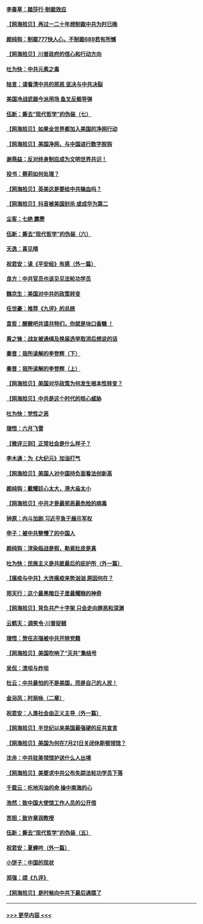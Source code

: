 #### [李春草：踏莎行·制裁效应](../pages/nsc993/n12318290.md?t=08102002) 
#### [【网海拾贝】再过一二十年想制裁中共为时已晚](../pages/nsc993/n12318195.md?t=08102002) 
#### [颜纯钩：制裁777快人心，不制裁689若有所憾](../pages/nsc993/n12316912.md?t=08102002) 
#### [【网海拾贝】川普政府的信心和行动方向](../pages/nsc993/n12316673.md?t=08102002) 
#### [吐为快：中共元素之毒](../pages/nsc993/n12316547.md?t=08102002) 
#### [陆言：请看清中共的邪恶 坚决与中共决裂](../pages/nsc993/n12315784.md?t=08102002) 
#### [美国冷战武器今派用场 鱼叉反舰导弹](../pages/nsc993/n12316258.md?t=08102002) 
#### [伍新：撕去“现代哲学”的伪装（七）](../pages/nsc993/n12315846.md?t=08102002) 
#### [【网海拾贝】如果全世界都加入美国的净网行动](../pages/nsc993/n12315588.md?t=08102002) 
#### [【网海拾贝】美国净网，与中国进行数字脱钩](../pages/nsc993/n12312813.md?t=08102002) 
#### [谢燕益：反对终身制应成为文明世界共识！](../pages/nsc993/n12310465.md?t=08102002) 
#### [投书：蔡莉如何处理？](../pages/nsc993/n12310224.md?t=08102002) 
#### [【网海拾贝】英美这是要给中共输血吗？](../pages/nsc993/n12307646.md?t=08102002) 
#### [【网海拾贝】抖音被美国封杀 或成华为第二](../pages/nsc993/n12305277.md?t=08102002) 
#### [尘客：七绝 霹雳](../pages/nsc993/n12304053.md?t=08102002) 
#### [伍新：撕去“现代哲学”的伪装（六）](../pages/nsc993/n12303243.md?t=08102002) 
#### [天逸：喜见晴](../pages/nsc993/n12303226.md?t=08102002) 
#### [祝君安：读《平安经》有感（外一篇）](../pages/nsc993/n12303170.md?t=08102002) 
#### [良方：中共官员也该见见法轮功学员](../pages/nsc993/n12302985.md?t=08102002) 
#### [魏京生：美国对中共的政策转变](../pages/nsc993/n12302929.md?t=08102002) 
#### [任世豪：推荐《九评》的总统](../pages/nsc993/n12302838.md?t=08102002) 
#### [袁哲：醒醒吧共谍共特们，你就是块口香糖 ！](../pages/nsc993/n12302678.md?t=08102002) 
#### [黄之锋：战友被通缉及换届选举取消后想说的话](../pages/nsc993/n12302681.md?t=08102002) 
#### [秦晋：我所读解的李登辉（下）](../pages/nsc993/n12302171.md?t=08102002) 
#### [秦晋：我所读解的李登辉（上）](../pages/nsc993/n12301979.md?t=08102002) 
#### [【网海拾贝】美国对华政策为何发生根本性转变？](../pages/nsc993/n12302091.md?t=08102002) 
#### [【网海拾贝】中共是这个时代的核心威胁](../pages/nsc993/n12300541.md?t=08102002) 
#### [吐为快：党性之恶](../pages/nsc993/n12300263.md?t=08102002) 
#### [理悟：六月飞雪](../pages/nsc993/n12300243.md?t=08102002) 
#### [【微评三则】正常社会是什么样子？](../pages/nsc993/n12300228.md?t=08102002) 
#### [李木通：为《大纪元》加油打气](../pages/nsc993/n12280363.md?t=08102002) 
#### [【网海拾贝】美国人对中国持负面看法创新高](../pages/nsc993/n12298720.md?t=08102002) 
#### [颜纯钩：戴耀廷心太大，港大庙太小](../pages/nsc993/n12297682.md?t=08102002) 
#### [【网海拾贝】中共才是最邪恶最危险的病毒](../pages/nsc993/n12296470.md?t=08102002) 
#### [钟原：内斗加剧 习近平急于展示军权](../pages/nsc993/n12292544.md?t=08102002) 
#### [申子：被中共整懵了的中国人](../pages/nsc993/n12291389.md?t=08102002) 
#### [颜纯钩：渲染临战是假，勒紧肚皮是真](../pages/nsc993/n12290945.md?t=08102002) 
#### [吐为快：民族主义是共匪最后的庇护所（外一篇）](../pages/nsc993/n12290887.md?t=08102002) 
#### [【瘟疫与中共】大连瘟疫来势汹汹 原因何在？](../pages/nsc993/n12287474.md?t=08102002) 
#### [邢天行：这个最黑暗日子里最耀眼的神奇](../pages/nsc993/n12289882.md?t=08102002) 
#### [【网海拾贝】背负共产十字架 只会走向罪恶和深渊](../pages/nsc993/n12288290.md?t=08102002) 
#### [云鹤天：调笑令·川普捉贼](../pages/nsc993/n12285672.md?t=08102002) 
#### [理悟：贺任志强被中共开除党籍](../pages/nsc993/n12285597.md?t=08102002) 
#### [【网海拾贝】美国吹响了“灭共”集结号](../pages/nsc993/n12284522.md?t=08102002) 
#### [吴侃：溃坝与炸坝](../pages/nsc993/n12283593.md?t=08102002) 
#### [杜云：中共最怕的不是美国，而是自己的人民！](../pages/nsc993/n12282935.md?t=08102002) 
#### [金浴凤：时局咏（二章）](../pages/nsc993/n12282923.md?t=08102002) 
#### [祝君安：人类社会由正义主导（外一篇）](../pages/nsc993/n12282809.md?t=08102002) 
#### [【网海拾贝】半世纪以来美国最强硬的反共宣言](../pages/nsc993/n12282656.md?t=08102002) 
#### [【网海拾贝】美国为何在7月21日关闭休斯顿领馆？](../pages/nsc993/n12279731.md?t=08102002) 
#### [沈舟：中共驻美领馆护送什么人出境](../pages/nsc993/n12278949.md?t=08102002) 
#### [【网海拾贝】美要求中共公布失踪法轮功学员下落](../pages/nsc993/n12277656.md?t=08102002) 
#### [千载云：吃地沟油的命 操中南海的心](../pages/nsc993/n12277533.md?t=08102002) 
#### [浩然：致中国大使馆工作人员的公开信](../pages/nsc993/n12277436.md?t=08102002) 
#### [苦胆：致许章润教授](../pages/nsc993/n12274876.md?t=08102002) 
#### [伍新：撕去“现代哲学”的伪装（五）](../pages/nsc993/n12274833.md?t=08102002) 
#### [祝君安：夏蝉吟（外一篇）](../pages/nsc993/n12274794.md?t=08102002) 
#### [小饼子：中国的现状](../pages/nsc993/n12274774.md?t=08102002) 
#### [郑强：颂《九评》](../pages/nsc993/n12274570.md?t=08102002) 
#### [【网海拾贝】是时候向中共下最后通牒了](../pages/nsc993/n12274156.md?t=08102002) 

----
#### [ >>> 更早内容 <<< ](../indexes/nsc993-earlier.md)

